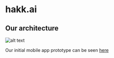 # hakk.ai

## Our architecture
![alt text](https://github.com/Feliren88/hakk.ai/blob/master/picture/architecture.png)

Our initial mobile app prototype can be seen [here](https://github.com/Feliren88/hakk.ai/tree/master/picture/mobile%20apps)
